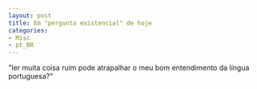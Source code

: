 ```yaml
---
layout: post
title: Em "pergunta existencial" de hoje
categories:
- Misc
- pt_BR
---
```


"ler muita coisa ruim pode atrapalhar o meu bom entendimento da língua portuguesa?"

